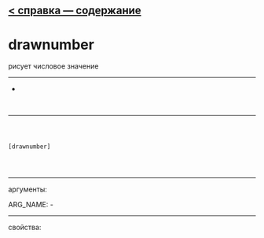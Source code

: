 [< справка — содержание](ceammc_lib.html)
---

# drawnumber


рисует числовое значение

---

-
<br>


---


```



[drawnumber]


            
```

---
аргументы:

ARG_NAME: -<br>

---
свойства:


